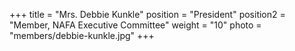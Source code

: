 +++
title     = "Mrs. Debbie Kunkle"
position  = "President"
position2 = "Member, NAFA Executive Committee"
weight    = "10"
photo      = "members/debbie-kunkle.jpg"
+++
